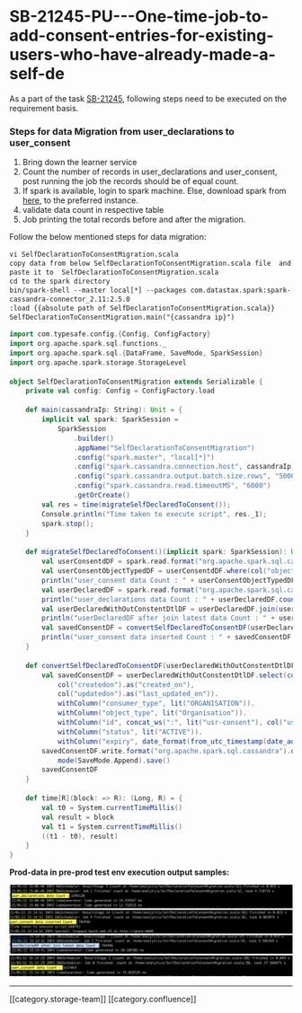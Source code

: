 # SB-21245-PU---One-time-job-to-add-consent-entries-for-existing-users-who-have-already-made-a-self-de

As a part of the task [SB-21245](https://project-sunbird.atlassian.net/browse/SB-21245), following steps need to be executed on the requirement basis.

### Steps for data Migration from user\_declarations to **user\_consent**

1. Bring down the learner service
2. Count the number of records in user\_declarations and user\_consent, post running the job the records should be of equal count.
3. If spark is available, login to spark machine. Else, download spark from [here](https://www.apache.org/dyn/closer.lua/spark/spark-3.0.0/spark-3.0.0-bin-hadoop2.7.tgz), to the preferred instance.
4. validate data count in respective table
5. Job printing the total records before and after the migration.

Follow the below mentioned steps for data migration:

```
vi SelfDeclarationToConsentMigration.scala 
copy data from below SelfDeclarationToConsentMigration.scala file  and paste it to  SelfDeclarationToConsentMigration.scala
cd to the spark directory
bin/spark-shell --master local[*] --packages com.datastax.spark:spark-cassandra-connector_2.11:2.5.0
:load {{absolute path of SelfDeclarationToConsentMigration.scala}}
SelfDeclarationToConsentMigration.main("{cassandra ip}")
```

&#x20;

```scala
import com.typesafe.config.{Config, ConfigFactory}
import org.apache.spark.sql.functions._
import org.apache.spark.sql.{DataFrame, SaveMode, SparkSession}
import org.apache.spark.storage.StorageLevel

object SelfDeclarationToConsentMigration extends Serializable {
    private val config: Config = ConfigFactory.load

    def main(cassandraIp: String): Unit = {
        implicit val spark: SparkSession =
            SparkSession
                .builder()
                .appName("SelfDeclarationToConsentMigration")
                .config("spark.master", "local[*]")
                .config("spark.cassandra.connection.host", cassandraIp)
                .config("spark.cassandra.output.batch.size.rows", "5000")
                .config("spark.cassandra.read.timeoutMS", "6000")
                .getOrCreate()
        val res = time(migrateSelfDeclaredToConsent());
        Console.println("Time taken to execute script", res._1);
        spark.stop();
    }

    def migrateSelfDeclaredToConsent()(implicit spark: SparkSession): Unit = {
        val userConsentdDF = spark.read.format("org.apache.spark.sql.cassandra").option("keyspace", "sunbird").option("table", "user_consent").load().persist(StorageLevel.MEMORY_ONLY)
        val userConsentObjectTypedDF = userConsentdDF.where(col("object_type").isin("global", "Organisation")).persist(StorageLevel.MEMORY_ONLY)
        println("user_consent data Count : " + userConsentObjectTypedDF.count())
        val userDeclaredDF = spark.read.format("org.apache.spark.sql.cassandra").option("keyspace", "sunbird").option("table", "user_declarations").load().persist(StorageLevel.MEMORY_ONLY)
        println("user_declarations data Count : " + userDeclaredDF.count())
        val userDeclaredWithOutConstentDtlDF = userDeclaredDF.join(userConsentdDF, userDeclaredDF.col("userid") === userConsentObjectTypedDF.col("user_id"), "leftanti").persist();
        println("userDeclaredDF after join latest data Count : " + userDeclaredWithOutConstentDtlDF.count())
        val savedConsentDF = convertSelfDeclaredToConsentDF(userDeclaredWithOutConstentDtlDF)
        println("user_consent data inserted Count : " + savedConsentDF.count())
    }
    
    def convertSelfDeclaredToConsentDF(userDeclaredWithOutConstentDtlDF: DataFrame): DataFrame = {
        val savedConsentDF = userDeclaredWithOutConstentDtlDF.select(col("userid").as("user_id"),col("orgid").as("consumer_id"),col("orgid").as("object_id"),
            col("createdon").as("created_on"),
            col("updatedon").as("last_updated_on")).
            withColumn("consumer_type", lit("ORGANISATION")).
            withColumn("object_type", lit("Organisation")).
            withColumn("id", concat_ws(":", lit("usr-consent"), col("user_id"),col("consumer_id"), col("consumer_id"))).
            withColumn("status", lit("ACTIVE")).
            withColumn("expiry", date_format(from_utc_timestamp(date_add(col("created_on"), 100), "Asia/Kolkata"), "yyyy-MM-dd'T'HH:mm:ss'Z'"))
        savedConsentDF.write.format("org.apache.spark.sql.cassandra").option("keyspace", "sunbird").option("table", "user_consent").
            mode(SaveMode.Append).save()
        savedConsentDF
    }

    def time[R](block: => R): (Long, R) = {
        val t0 = System.currentTimeMillis()
        val result = block
        val t1 = System.currentTimeMillis()
        ((t1 - t0), result)
    }
}    
```

**Prod-data in pre-prod test env execution output samples:**

![](<../../../../User/Fullexport2/images/storage/Screenshot 2021-01-22 at 8.51.06 PM.png>) ![](<../../../../User/Fullexport2/images/storage/Screenshot 2021-01-22 at 8.52.40 PM.png>) ![](<../../../../User/Fullexport2/images/storage/Screenshot 2021-01-22 at 8.52.02 PM.png>) ![](<../../../../User/Fullexport2/images/storage/Screenshot 2021-01-22 at 8.50.34 PM.png>)

***

\[\[category.storage-team]] \[\[category.confluence]]
